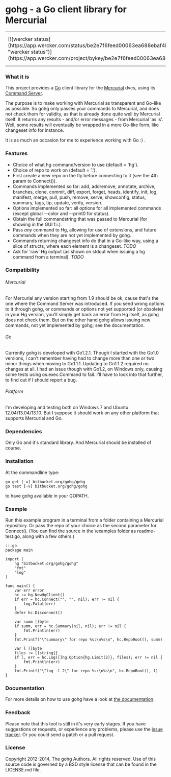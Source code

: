 # gohg - a Go client library for Mercurial

<table cellspacing="20"><tr>
<td>[![wercker status](https://app.wercker.com/status/be2e7f6feed00063ea688ebaf4be67f9/m "wercker status")](https://app.wercker.com/project/bykey/be2e7f6feed00063ea688ebaf4be67f9)</td>
<td>[![Build Status](https://travis-ci.org/JohanSamyn/gohg.svg?branch=master)](https://travis-ci.org/JohanSamyn/gohg)</td>
<td>[![Build Status](https://drone.io/bitbucket.org/gohg/gohg/status.png)](https://drone.io/bitbucket.org/gohg/gohg/latest)</td>
</tr><table>

### What it is

This project provides a [Go](http://golang.org) client library for the
[Mercurial](http://mercurial.selenic.com) dvcs, using its
[Command Server](http://mercurial.selenic.com/wiki/CommandServer).

The purpose is to make working with Mercurial as transparent and Go-like as
possible. So gohg only passes your commands to Mercurial, and does not check
them for validity, as that is already done quite well by Mercurial itself.
It returns any results - and/or error messages - from Mercurial 'as is'.
Well, some results will eventually be wrapped in a more Go-like form, like
changeset info for instance.

It is as much an occasion for me to experience working with Go :) .

### Features

- Choice of what hg command/version to use (default = 'hg').
- Choice of repo to work on (default = '.').
- First create a new repo on the fly before connecting to it (see the 4th param to Connect()).
- Commands implemented so far: add, addremove, annotate, archive, branches, clone, commit, diff, export, forget, heads, identify, init, log, manifest, merge, pull, push, remove, serve, showconfig, status, summary, tags, tip, update, verify, version.
- Options implemented so far: all options for all implemented commands (except global --color and --print0 for status).
- Obtain the full commandstring that was passed to Mercurial (for showing in the GUI f.i.).
- Pass _any_ command to Hg, allowing for use of extensions, and future commands when they are not yet implemented by gohg.
- Commands returning changeset info do that in a Go-like way, using a slice of structs, where each element is a changeset. _TODO_
- Ask for 'raw' Hg output (as shown on stdout when issuing a hg command from a terminal). _TODO_

### Compatibility

###### Mercurial

For Mercurial any version starting from 1.9 should be ok, cause that's the one
where the Command Server was introduced. If you send wrong options to it through
gohg, or commands or options not yet supported (or obsolete) in your Hg version,
you'll simply get back an error from Hg itself, as gohg does not check them.
But on the other hand gohg allows issuing new commands, not yet implemented
by gohg; see the documentation.

###### Go

Currently gohg is developed with Go1.2.1. Though I started with the
Go1.0 versions, I can't remember having had to change more than one or two minor
things when moving to Go1.1.1. Updating to Go1.1.2 required no changes at all.
I had an issue though with Go1.2, on Windows only, causing some tests using
os.exec.Command to fail. I'll have to look into that further, to find out if I
should report a bug.

###### Platform

I'm developing and testing both on Windows 7 and Ubuntu 12.04/13.04/13.10. But I suppose
it should work on any other platform that supports Mercurial and Go.

### Dependencies

Only Go and it's standard library. And Mercurial should be installed of course.

### Installation

At the commandline type:

    go get [-u] bitbucket.org/gohg/gohg
    go test [-v] bitbucket.org/gohg/gohg

to have gohg available in your GOPATH.

### Example

Run this example program in a terminal from a folder containing a Mercurial
repository. Or pass the repo of your choice as the second parameter for
Connect(). (You can find the source in the \examples folder as readme-test.go,
along with a few others.)

    :::go
    package main

    import (
        hg "bitbucket.org/gohg/gohg"
        "fmt"
        "log"
    )

    func main() {
        var err error
        hc := hg.NewHgClient()
        if err = hc.Connect("", "", nil); err != nil {
            log.Fatal(err)
        }
        defer hc.Disconnect()

        var summ []byte
        if summ, err = hc.Summary(nil, nil); err != nil {
            fmt.Println(err)
        }
        fmt.Printf("\"summary\" for repo %s:\n%s\n", hc.RepoRoot(), summ)

        var l []byte
        files := []string{}
        if l, err = hc.Log([]hg.Option{hg.Limit(2)}, files); err != nil {
            fmt.Println(err)
        }
        fmt.Printf("\"log -l 2\" for repo %s:\n%s\n", hc.RepoRoot(), l)
    }

### Documentation

For more details on how to use gohg have a look at
[the documentation](http://godoc.org/bitbucket.org/gohg/gohg).

### Feedback

Please note that this tool is still in it's very early stages.
If you have suggestions or requests, or experience any problems, please use the
[issue tracker](https://bitbucket.org/gohg/gohg/issues?status=new&status=open).
Or you could send a patch or a pull request.

### License

Copyright 2012-2014, The gohg Authors. All rights reserved.
Use of this source code is governed by a BSD style license
that can be found in the LICENSE.md file.
